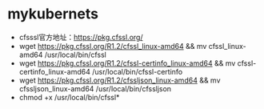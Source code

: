 # mykubernets
- cfsssl官方地址：https://pkg.cfssl.org/
- wget https://pkg.cfssl.org/R1.2/cfssl_linux-amd64 && mv cfssl_linux-amd64 /usr/local/bin/cfssl
- wget https://pkg.cfssl.org/R1.2/cfssl-certinfo_linux-amd64 && mv cfssl-certinfo_linux-amd64 /usr/local/bin/cfssl-certinfo
- wget https://pkg.cfssl.org/R1.2/cfssljson_linux-amd64 && mv cfssljson_linux-amd64 /usr/local/bin/cfssljson
- chmod +x /usr/local/bin/cfssl*

